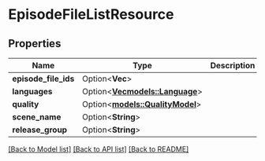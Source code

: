 # EpisodeFileListResource

## Properties

Name | Type | Description | Notes
------------ | ------------- | ------------- | -------------
**episode_file_ids** | Option<**Vec<i32>**> |  | [optional]
**languages** | Option<[**Vec<models::Language>**](Language.md)> |  | [optional]
**quality** | Option<[**models::QualityModel**](QualityModel.md)> |  | [optional]
**scene_name** | Option<**String**> |  | [optional]
**release_group** | Option<**String**> |  | [optional]

[[Back to Model list]](../README.md#documentation-for-models) [[Back to API list]](../README.md#documentation-for-api-endpoints) [[Back to README]](../README.md)


